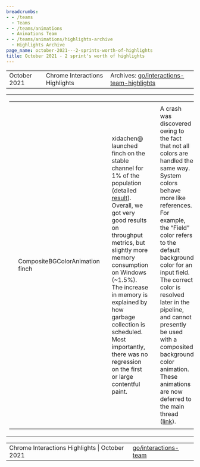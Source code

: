 ```yaml
---
breadcrumbs:
- - /teams
  - Teams
- - /teams/animations
  - Animations Team
- - /teams/animations/highlights-archive
  - Highlights Archive
page_name: october-2021---2-sprints-worth-of-highlights
title: October 2021 - 2 sprint's worth of highlights
---
```


<table>
<tr>

<td>October 2021</td>

<td>Chrome Interactions Highlights</td>

<td>Archives: <a href="http://go/animations-team-highlights">go/interactions-team-highlights</a></td>

</tr>
</table>

<table>
<tr>

<td><table></td>
<td><tr></td>

<td><td>CompositeBGColorAnimation finch </td></td>

<td><td>xidachen@ launched finch on the stable channel for 1% of the population (detailed <a href="https://docs.google.com/document/d/1Fkp7udbCgYqVtNf4gn-NXGVYamPrd_n0qKqalruTq6E/edit#heading=h.u1s0gwal1np6">result</a>). Overall, we got very good results on throughput metrics, but slightly more memory consumption on Windows (~1.5%). The increase in memory is explained by how garbage collection is scheduled. Most importantly, there was no regression on the first or large contentful paint.</td></td>

<td><td>A crash was discovered owing to the fact that not all colors are handled the same way. System colors behave more like references. For example, the “Field” color refers to the default background color for an input field. The correct color is resolved later in the pipeline, and cannot presently be used with a composited background color animation. These animations are now deferred to the main thread (<a href="https://chromium-review.googlesource.com/c/chromium/src/+/3216109">link</a>).</td></td>

<td><td><img alt="image" src="https://lh6.googleusercontent.com/HHMbn-fB8tWKPra3VxfAvEBGErp-QAtbBAmzeyoyRMtvaB_5Ga_Tlz0ncKLQR5LTZYE7OnyH8zUTpyWlL-aKxrPJvMZtuZjVLLkrSh9j6fGyvcDzjh_9eoOV93pzuO5yVGIdVX3WKg" height=83 width=283></td></td>

<td><td>With this final known issue fixed, we’re ready to review performance metrics for launch.</td></td>

<td><td>Scroll timeline</td></td>

<td><td>kevers@ landed a number of spec changes to <a href="https://drafts4.csswg.org/web-animations-2/">web-animations-2</a> in support of <a href="https://css-tricks.com/practical-use-cases-for-scroll-linked-animations-in-css-with-scroll-timelines/">scroll-linked animations</a>. These spec changes largely address issues with timing in the API. Previously all timing was recorded in milliseconds. With progress-based animations, times are reported as CSSNumericValue percentages. The spec changes also address some edge cases for scroll-linked animations that are in the paused state as well as the effect phase when at limits of the scroll range.</td></td>

<td><td><img alt="image" src="https://lh3.googleusercontent.com/JacSGMav-KYulzw-o2qSwjnhif87ENbCnnElh-BoGEiXTArgrBbnlOaqgMOTfL0OLaCLcx46xUG0WqIU2Q4OGu2WAcl5sX1Gt6VuLD5kosGyilUdvC-EkzaLpk750h0LRMhdOizI3g" height=80 width=251></td></td>
<td><td>Pull request links: <a href="https://github.com/w3c/csswg-drafts/pull/6656">PR6656</a>, <a href="https://github.com/w3c/csswg-drafts/pull/6655">PR6655</a>, <a href="https://github.com/w3c/csswg-drafts/pull/6508">PR6508</a>, <a href="https://github.com/w3c/csswg-drafts/pull/6479">PR6479</a>. <a href="https://github.com/w3c/csswg-drafts/pull/6702">PR6702</a>, <a href="https://github.com/w3c/csswg-drafts/pull/6712">PR6712</a>.</td></td>

<td><td>kevers@ fixed some flaky scroll animation tests (<a href="https://chromium-review.googlesource.com/c/chromium/src/+/3169158">link</a>). One source of flakes was caused by slight platform dependencies combined with floating point rounding errors. By tweaking the tests to not depend on scrollbar width and to have nice integer expected values, these tests no longer flake. The flakiness was discovered while working on a <a href="https://github.com/flackr/scroll-timeline">polyfill</a> implementation of scroll timelines. Another source of flakes was due to improper assumptions when making a style change before an animation frame (<a href="https://chromium-review.googlesource.com/c/chromium/src/+/3226725">link</a>).</td></td>

<td><td>kevers@ fixed 2 clusterfuzz failures. Both were caused by unexpected input: malformed scrollOffsets (<a href="https://chromium-review.googlesource.com/c/chromium/src/+/3244932">link</a>), and unsupported effect delays (<a href="https://chromium-review.googlesource.com/c/chromium/src/+/3245202">link</a>).</td></td>

<td></tr></td>
<td></table></td>

<td><table></td>
<td><tr></td>

<td><td>\[Scroll Unification\] Web test burn-down</td></td>

<td><td>Scroll unification is an important code health project to streamline the scrolling process. Currently, there are multiple code paths, which need to be considered when addressing a bug or updating scroll behavior. This cycle, skobes@ has focused on burning down the number of test failures.</td></td>

    <td><td>lock-renderer-for-middle-click-autoscroll.html  (<a
    href="http://crrev.com/925854">r925854</a>)</td></td>

    <td><td>scrollbar-double-click.html             (<a
    href="http://crrev.com/925896">r925896</a>)</td></td>
    <td><td>background-attachment-local-scrolling.htm</td></td>
    <td><td>plugin-overlay-scrollbar-mouse-capture.html</td></td>

    <td><td>reset-scroll-in-onscroll.html                   (<a
    href="http://crrev.com/927008">r927008</a>)</td></td>

<td></tr></td>
<td></table></td>

<td> This reduced the number of outstanding web test regressions by 16%.</td>

<td><table></td>
<td><tr></td>

<td><td>Responsive composited animations</td></td>

<td><td>kevers@ fixed the responsiveness of composited animations to changes in the animation environment (<a href="https://chromium-review.googlesource.com/c/chromium/src/+/3205715">link</a>). For main thread animations, ConversionCheckers detect changes that would affect interpolations of properties during an animation. These changes now trigger an invalidation of the compositor keyframe snapshots. Some further tweaks were required to defer updating the compositor snapshots until after the ConversionCheckers have run.</td></td>

<td><td><table></td></td>
<td><td><tr></td></td>

<td><td><td>@keyframes spin {</td></td></td>
<td><td><td> 0% { transform:</td></td></td>
<td><td><td> scaleX(var(--scale))</td></td></td>
<td><td><td> rotate(0deg); </td></td></td>
<td><td><td> }</td></td></td>
<td><td><td> 100% { transform:</td></td></td>
<td><td><td> scaleX(var(--scale))</td></td></td>
<td><td><td> rotate(180deg); </td></td></td>
<td><td><td> }</td></td></td>
<td><td><td>}</td></td></td>

<td><td><td><img alt="image" src="https://lh6.googleusercontent.com/kInX8dX9QmbDrsLHGKAq0YXiT0CHnAr5ts0ud3AGUmYFsZsGsnCN3-9YzX353drQBISBBdkLQi8KcHb528Fi6frBU9uP_PiO_McqXVB6qMeV0iZlc_suQ1_C6MzmWHCv_JsnSPr4sQ" height=181 width=123></td></td></td>

<td><td></tr></td></td>
<td><td></table></td></td>

<td><td>Infinite user activation by extensions (mustaq@)</td></td>

<td><td>Extension messaging API needs to trigger an artificial <a href="https://html.spec.whatwg.org/multipage/interaction.html#tracking-user-activation">user activation</a> in background scripts to allow access to user-activation-gated APIs like Permissions and popup. This trigger caused a challenging <a href="https://crbug.com/957553">P1 security bug</a> reported by a user 2+ years ago (internally we knew it even before that).</td></td>

<td><td>The problem here is that a malicious site or extension can craft a delayed message-reply sequence to effectively extend the lifespan of the original user activation, and even repeat the sequence indefinitely to secure a “forever-active” state. That means, a single user click in one webpage could allow infinite popups from any tabs!</td></td>

<td><td><img alt="image" src="https://lh3.googleusercontent.com/l0vhMbMctf57poYsl-uh5sgv7seC1o8DYejptY9Br5oTMupHsqEDh9DC7D-pKwr4USj280259hc2LKLByAhs2ZKnuex3hx1Qy4O7-Ueq1slSvvpjtbxdQ-dXGlhJTR9ByR1FcQ54zQ" height=220 width=208></td></td>

<td><td>In addition to being a challenging problem by itself, the bug “worsened” two other security bugs (on leaking autofill <a href="https://bugs.chromium.org/p/chromium/issues/detail">966562</a> and bypassing sandbox restriction <a href="https://crbug.com/1035315">1035315</a>) in the last two years!</td></td>

<td><td>After a long brainstorming through unactionable whiteboard drawings, <a href="https://uma.googleplex.com/p/chrome/histograms">misleading UMA</a> discovery and stalled <a href="https://docs.google.com/document/d/1TKjjwFlQGh2LLm0_mOW6FJdmmwyOBMj_fdWJyAJ_Q50/edit">design discussion</a>, we were able to find and <a href="https://chromium-review.googlesource.com/c/chromium/src/+/3154195">land</a> a fix in Q3, yayy!</td></td>

<td></tr></td>
<td></table></td>

<td><table></td>
<td><tr></td>

<td><td>Fixed overscroll glow position (flackr@)</td></td>

<td><td>Overscroll glow on android <a href="https://bugs.chromium.org/p/chromium/issues/detail">could appear in the wrong position</a>.</td></td>

<td><td><img alt="image" src="https://lh3.googleusercontent.com/eoyR3w60Cqa8PVbrNBA_9-jTOKg4on6uc6MSmCn4lAxrDCNlyY1H4Z59BVPs_fEwg6m7vJMCmylEAq3CF6UVFuxvOQQH-_4Lb5zis14Ox1erYLJLiP0gUd0G3Jx_44DhKMIVdRwO8g" height=153 width=283></td></td>

<td><td>The scrollable viewport bounds didn’t include the current bounds delta from active touch dragging. Fixed <a href="https://chromium-review.googlesource.com/c/chromium/src/+/3188708">using ScrollTree::container_bounds</a>.</td></td>

<td><td>Smooth scroll vs. JS scroll (skobes@)</td></td>

<td><td>Achievements: Learned a lot about how to handle JS scrolls in the middle of a user-triggered smooth scroll (wheel, keyboard). Both the main thread and the compositor thread were handling this improperly in different ways. A <a href="http://crbug.com/1264266">new proposal</a> enables "adjustment" behavior in virtual scrollers.</td></td>

<td><td><img alt="easeinout.png" src="https://lh4.googleusercontent.com/yGrqbqHLvUia7IuId5eOlAJfQBx_nDnxaIoHd3zkYY81tyIbm70sr05msy4z1E1VKMayvR5eN_AK49mDMAfUfmlpLmHKlgqOCYiNpw9GoSwuUkq6hmFltMGkvFXk4ybC-MZphtoMMA" height=145 width=148></td></td>

<td></tr></td>
<td></table></td>

<td><table></td>
<td><tr></td>

<td><td>Bug status update</td></td>

<td><td><img alt="image" src="https://lh4.googleusercontent.com/cvdKwm9SlfBYA9JJ7ZCu8HW2mH09w6K4DA8E0G-dSw8KEZyzgZv3n7BYQcJ-Aw1RRTxbI4NyFCmhlqQa7_IbwDMZFVCBjYTgPTYbTOAm3KWGwJSiRpIxKiRoeDdD8DTvQBHzSnnJ8Q" height=283 width=582></td></td>

<td><td><img alt="image" src="https://lh5.googleusercontent.com/E4JvRCP-MkjTLdZviSF1JP0GoQKf6eOo-EcjNwffwl9vb2xC1vurMJlK5P_xKXDSm21Act6-psqYt5c-R75tUc52VFLpa3OMvI9F18-OVU1md4y51HlQ5AhVdqbF17xYGf7KNn4O8Q" height=283 width=582></td></td>

<td></tr></td>
<td></table></td>

</tr>
</table>

<table>
<tr>

<td>Chrome Interactions Highlights | October 2021</td>

<td><a href="http://go/interactions-team">go/interactions-team</a></td>

</tr>
</table>